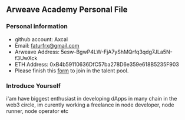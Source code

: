 ## Arweave Academy Personal File

### Personal information

- github account: Axcal
- Email: faturfrx@gmail.com	
- Arweave Address: 5esw-BgwP4LW-FjA7yShMQrfq3qdg7JLa5N-f3UwXck
- ETH Address: 0xB4b59110636DfC57ba278D6e359e618B5235F903
- Please finish this [form](https://docs.google.com/forms/d/e/1FAIpQLSfWA5fIIcBgmRppm3jNz5vmf9Mai_QMVil-2pO4r7YKn_Zhtw/viewform?usp=sf_link) to join in the talent pool.

### Introduce Yourself
 i'am have biggest enthusiast in developing dApps in many chain in the web3 circle, im curently working a freelance in node developer, node runner, node operator etc
